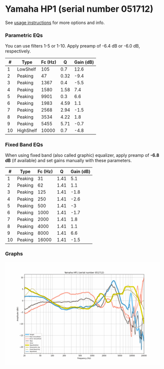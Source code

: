 # Yamaha HP1 (serial number 051712)
See [usage instructions](https://github.com/jaakkopasanen/AutoEq#usage) for more options and info.

### Parametric EQs
You can use filters 1-5 or 1-10. Apply preamp of -6.4 dB or -6.0 dB, respectively.

|   # | Type      |   Fc (Hz) |    Q |   Gain (dB) |
|-----|-----------|-----------|------|-------------|
|   1 | LowShelf  |       105 | 0.7  |        12.6 |
|   2 | Peaking   |        47 | 0.32 |        -9.4 |
|   3 | Peaking   |      1367 | 0.4  |        -5.5 |
|   4 | Peaking   |      1580 | 1.58 |         7.4 |
|   5 | Peaking   |      9901 | 0.3  |         6.6 |
|   6 | Peaking   |      1983 | 4.59 |         1.1 |
|   7 | Peaking   |      2568 | 2.94 |        -1.5 |
|   8 | Peaking   |      3534 | 4.22 |         1.8 |
|   9 | Peaking   |      5455 | 5.71 |        -0.7 |
|  10 | HighShelf |     10000 | 0.7  |        -4.8 |

### Fixed Band EQs
When using fixed band (also called graphic) equalizer, apply preamp of **-6.8 dB** (if available) and set gains manually with these parameters.

|   # | Type    |   Fc (Hz) |    Q |   Gain (dB) |
|-----|---------|-----------|------|-------------|
|   1 | Peaking |        31 | 1.41 |         5.1 |
|   2 | Peaking |        62 | 1.41 |         1.1 |
|   3 | Peaking |       125 | 1.41 |        -1.8 |
|   4 | Peaking |       250 | 1.41 |        -2.6 |
|   5 | Peaking |       500 | 1.41 |        -3   |
|   6 | Peaking |      1000 | 1.41 |        -1.7 |
|   7 | Peaking |      2000 | 1.41 |         1.8 |
|   8 | Peaking |      4000 | 1.41 |         1.1 |
|   9 | Peaking |      8000 | 1.41 |         6.6 |
|  10 | Peaking |     16000 | 1.41 |        -1.5 |

### Graphs
![](./Yamaha%20HP1%20(serial%20number%20051712).png)
